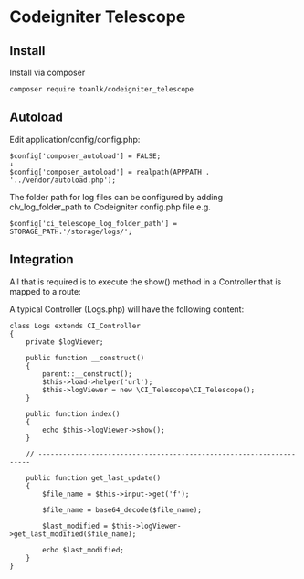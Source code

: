 # Codeigniter Telescope

Install
-----------------
Install via composer
```
composer require toanlk/codeigniter_telescope
```

Autoload
-----------------
Edit application/config/config.php:
```
$config['composer_autoload'] = FALSE;
↓
$config['composer_autoload'] = realpath(APPPATH . '../vendor/autoload.php');
```

The folder path for log files can be configured by adding clv_log_folder_path to Codeigniter config.php file e.g.
```
$config['ci_telescope_log_folder_path'] = STORAGE_PATH.'/storage/logs/';
```

Integration
-----------------
All that is required is to execute the show() method in a Controller that is mapped to a route:

A typical Controller (Logs.php) will have the following content:
```
class Logs extends CI_Controller
{
    private $logViewer;

    public function __construct()
	{
        parent::__construct();
        $this->load->helper('url');
        $this->logViewer = new \CI_Telescope\CI_Telescope();
    }

	public function index()
	{
        echo $this->logViewer->show();
    }
    
    // --------------------------------------------------------------------

    public function get_last_update()
    {
        $file_name = $this->input->get('f');

        $file_name = base64_decode($file_name);

        $last_modified = $this->logViewer->get_last_modified($file_name);

        echo $last_modified;
    }
}
```